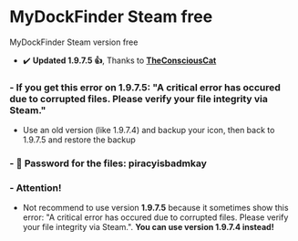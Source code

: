 # MyDockFinder Steam free
MyDockFinder Steam version free
- :heavy_check_mark: **Updated 1.9.7.5 👍**, Thanks to [**TheConsciousCat**](https://www.youtube.com/channel/UCKhyCmsVRFywD1W0qa9pY2A)
### - If you get this error on 1.9.7.5: "A critical error has occured due to corrupted files. Please verify your file integrity via Steam."
- Use an old version (like 1.9.7.4) and backup your icon, then back to 1.9.7.5 and restore the backup
### - 🔑 Password for the files: piracyisbadmkay
### - Attention!
- Not recommend to use version **1.9.7.5** because it sometimes show this error: "A critical error has occured due to corrupted files. Please verify your file integrity via Steam.". **You can use version 1.9.7.4 instead!**

